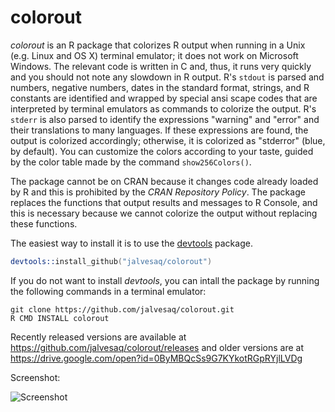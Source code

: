 colorout
========

*colorout* is an R package that colorizes R output when running in a Unix
(e.g. Linux and OS X) terminal emulator; it does not work on Microsoft Windows.
The relevant code is written in C and, thus, it runs very quickly and you
should not note any slowdown in R output. R's `stdout` is parsed and numbers,
negative numbers, dates in the standard format, strings, and R constants are
identified and wrapped by special ansi scape codes that are interpreted by
terminal emulators as commands to colorize the output. R's `stderr` is also
parsed to identify the expressions "warning" and "error" and their
translations to many languages. If these expressions are found, the output is
colorized accordingly; otherwise, it is colorized as "stderror" (blue, by
default). You can customize the colors according to your taste, guided by the
color table made by the command `show256Colors()`.

The package cannot be on CRAN because it changes code already loaded by R and
this is prohibited by the *CRAN Repository Policy*. The package replaces the
functions that output results and messages to R Console, and this is necessary
because we cannot colorize the output without replacing these functions.

The easiest way to install it is to use the
[devtools](http://cran.r-project.org/web/packages/devtools/index.html)
package.

```s
devtools::install_github("jalvesaq/colorout")
```

If you do not want to install *devtools*, you can intall the package by
running the following commands in a terminal emulator:

```
git clone https://github.com/jalvesaq/colorout.git
R CMD INSTALL colorout
```

Recently released versions are available at
https://github.com/jalvesaq/colorout/releases and older versions are at
https://drive.google.com/open?id=0ByMBQcSs9G7KYkotRGpRYjlLVDg

Screenshot:

![Screenshot](https://raw.githubusercontent.com/jalvesaq/colorout/master/man/figures/screenshot.png "Screenshot")
